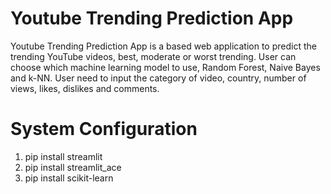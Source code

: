 # Youtube Trending Prediction App
Youtube Trending Prediction App is a based web application to predict the trending YouTube videos, best, moderate or worst trending. User can choose which machine learning model to use, Random Forest, Naive Bayes and k-NN. User need to input the category of video, country, number of views, likes, dislikes and comments.
# System Configuration
1. pip install streamlit
2. pip install streamlit_ace
3. pip install scikit-learn
